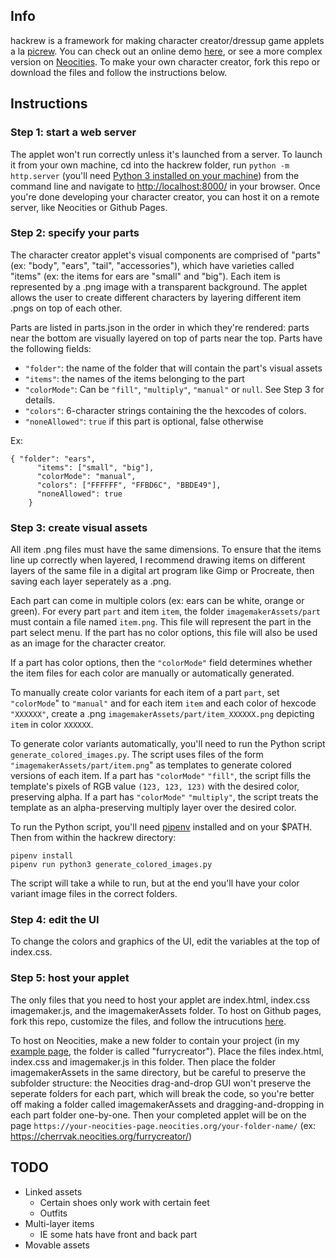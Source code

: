 ## Info

hackrew is a framework for making character creator/dressup game applets a la [picrew](https://picrew.me/). You can check out an online demo [here](https://ksadov.github.io/hackrew/), or see a more complex version on [Neocities](https://cherrvak.neocities.org/furrycreator/index.html). To make your own character creator, fork this repo or download the files and follow the instructions below.

## Instructions

### Step 1: start a web server

The applet won't run correctly unless it's launched from a server. To launch it from your own machine, cd into the hackrew folder, run `python -m http.server` (you'll need [Python 3 installed on your machine](https://www.python.org/downloads/)) from the command line and navigate to [http://localhost:8000/](http://localhost:8000/) in your browser. Once you're done developing your character creator, you can host it on a remote server, like Neocities or Github Pages.

### Step 2: specify your parts
The character creator applet's visual components are comprised of "parts" (ex: "body", "ears", "tail", "accessories"), which have varieties called "items" (ex: the items for ears are "small" and "big"). Each item is represented by a .png image with a transparent background. The applet allows the user to create different characters by layering different item .pngs on top of each other.

Parts are listed in parts.json in the order in which they're rendered: parts near the bottom are visually layered on top of parts near the top. Parts have the following fields:

- `"folder"`: the name of the folder that will contain the part's visual assets
- `"items"`: the names of the items belonging to the part
- `"colorMode"`: Can be `"fill"`, `"multiply"`, `"manual"` or `null`. See Step 3 for details.
- `"colors"`: 6-character strings containing the the hexcodes of colors.
- `"noneAllowed"`: `true` if this part is optional, false otherwise

Ex:
```
{ "folder": "ears",
      "items": ["small", "big"],
      "colorMode": "manual",
      "colors": ["FFFFFF", "FFBD6C", "BBDE49"],
      "noneAllowed": true
    }
```
### Step 3: create visual assets

All item .png files must have the same dimensions. To ensure that the items line up correctly when layered, I recommend drawing items on different layers of the same file in a digital art program like Gimp or Procreate, then saving each layer seperately as a .png.

Each part can come in multiple colors (ex: ears can be white, orange or green). For every part `part` and item `item`, the folder `imagemakerAssets/part` must contain a file named `item.png`. This file will represent the part in the part select menu. If the part has no color options, this file will also be used as an image for the character creator.

If a part has color options, then the `"colorMode"` field determines whether the item files for each color are  manually or automatically generated.

To manually create color variants for each item of a part `part`, set `"colorMode`" to `"manual"` and for each item `item` and each color of hexcode `"XXXXXX"`, create a .png `imagemakerAssets/part/item_XXXXXX.png` depicting `item` in color `XXXXXX`.

To generate color variants automatically, you'll need to run the Python script `generate_colored_images.py`. The script uses files of the form `"imagemakerAssets/part/item.png`" as templates to generate colored versions of each item. If a part has `"colorMode"` `"fill"`, the script fills the template's pixels of RGB value `(123, 123, 123)` with the desired color, preserving alpha. If a part has `"colorMode"` `"multiply"`, the script treats the template as an alpha-preserving multiply layer over the desired color.

To run the Python script, you'll need [pipenv](https://pypi.org/project/pipenv/) installed and on your $PATH. Then from within the hackrew directory:
```
pipenv install
pipenv run python3 generate_colored_images.py

```
The script will take a while to run, but at the end you'll have your color variant image files in the correct folders.

### Step 4: edit the UI
To change the colors and graphics of the UI, edit the variables at the top of index.css.

### Step 5: host your applet

The only files that you need to host your applet are index.html, index.css imagemaker.js, and the imagemakerAssets folder. To host on Github pages, fork this repo, customize the files, and follow the intrucutions [here](https://docs.github.com/en/pages/getting-started-with-github-pages/creating-a-github-pages-site).

To host on Neocities, make a new folder to contain your project (in my [example page](https://cherrvak.neocities.org/furrycreator/index.html), the folder is called "furrycreator"). Place the files index.html, index.css and imagemaker.js in this folder. Then place the folder imagemakerAssets in the same directory, but be careful to preserve the subfolder structure: the Neocities drag-and-drop GUI won't preserve the seperate folders for each part, which will break the code, so you're better off making a folder called imagemakerAssets and dragging-and-dropping in each part folder one-by-one. Then your completed applet will be on the page `https://your-neocities-page.neocities.org/your-folder-name/` (ex: https://cherrvak.neocities.org/furrycreator/)

## TODO

- Linked assets
  - Certain shoes only work with certain feet
  - Outfits
- Multi-layer items
  - IE some hats have front and back part
- Movable assets
